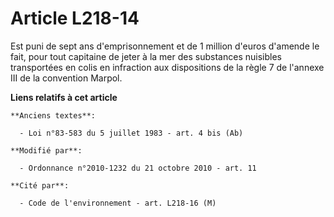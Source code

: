 # Article L218-14

Est puni de sept ans d'emprisonnement et de 1 million d'euros d'amende le fait, pour tout capitaine         de jeter à la mer
des substances nuisibles transportées en colis en infraction aux dispositions de la règle 7 de l'annexe III de la convention
Marpol.

**Liens relatifs à cet article**

	**Anciens textes**:

	  - Loi n°83-583 du 5 juillet 1983 - art. 4 bis (Ab)

	**Modifié par**:

	  - Ordonnance n°2010-1232 du 21 octobre 2010 - art. 11

	**Cité par**:

	  - Code de l'environnement - art. L218-16 (M)
